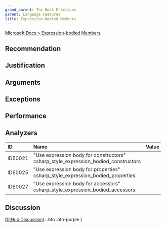 ```yaml
---
grand_parent: The Best Practices
parent: Language Features
title: Expression-bodied Members
---
```


[Microsoft Docs > Expression-bodied Members](https://docs.microsoft.com/dotnet/csharp/programming-guide/statements-expressions-operators/expression-bodied-members)

## Recommendation

## Justification

## Arguments

## Exceptions

## Performance

## Analyzers

| ID | Name | Value
|:-|:-|:-|
| IDE0021 | "Use expression body for constructors"<br>csharp_style_expression_bodied_constructors | |
| IDE0025 | "Use expression body for properties"<br>csharp_style_expression_bodied_properties | |
| IDE0027 | "Use expression body for accessors"<br>csharp_style_expression_bodied_accessors | |

## Discussion

[GitHub Discussion](){: .btn .btn-purple }
